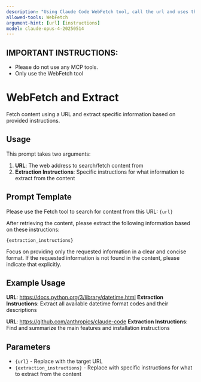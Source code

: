 ```yaml
---
description: "Using Claude Code WebFetch tool, call the url and uses the provided instructions to extract the appropriate data from the response"
allowed-tools: WebFetch
argument-hint: [url] [instructions]
model: claude-opus-4-20250514
---
```


## IMPORTANT INSTRUCTIONS:
- Please do not use any MCP tools.
- Only use the WebFetch tool

# WebFetch and Extract

Fetch content using a URL and extract specific information based on provided instructions.

## Usage

This prompt takes two arguments:
1. **URL**: The web address to search/fetch content from
2. **Extraction Instructions**: Specific instructions for what information to extract from the content

## Prompt Template

Please use the Fetch tool to search for content from this URL: `{url}`

After retrieving the content, please extract the following information based on these instructions:

`{extraction_instructions}`

Focus on providing only the requested information in a clear and concise format. If the requested information is not found in the content, please indicate that explicitly.

## Example Usage

**URL**: https://docs.python.org/3/library/datetime.html
**Extraction Instructions**: Extract all available datetime format codes and their descriptions

**URL**: https://github.com/anthropics/claude-code
**Extraction Instructions**: Find and summarize the main features and installation instructions

## Parameters

- `{url}` - Replace with the target URL
- `{extraction_instructions}` - Replace with specific instructions for what to extract from the content
